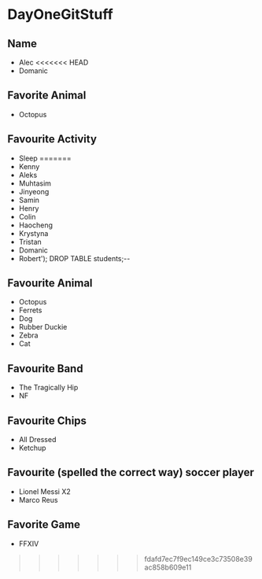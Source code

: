 # DayOneGitStuff

## Name
- Alec
<<<<<<< HEAD
- Domanic	

## Favorite Animal
- Octopus

## Favourite Activity
- Sleep
=======
- Kenny
- Aleks
- Muhtasim
- Jinyeong
- Samin 
- Henry
- Colin
- Haocheng
- Krystyna
- Tristan
- Domanic
- Robert'); DROP TABLE students;--


## Favourite Animal
- Octopus
- Ferrets
- Dog
- Rubber Duckie
- Zebra
- Cat


## Favourite Band 
- The Tragically Hip
- NF 

## Favourite Chips
- All Dressed
- Ketchup

## Favourite (spelled the correct way) soccer player
- Lionel Messi X2
- Marco Reus

## Favorite Game
- FFXIV
>>>>>>> fdafd7ec7f9ec149ce3c73508e39ac858b609e11
